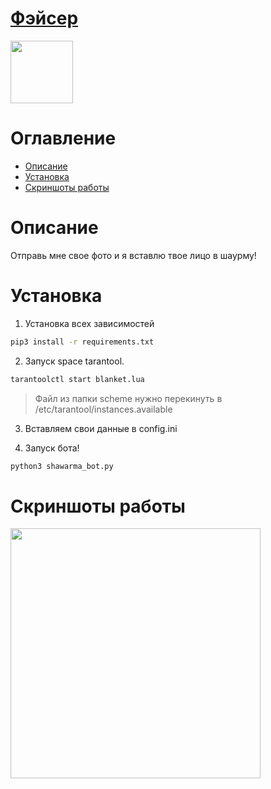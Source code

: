 # [Фэйсер](https://icq.im/face_bot)

<a href="https://icq.im/face_bot"><img src="https://github.com/ICQ-BOTS/shawarma_bot/blob/main/face_bot.png" width="100" height="100"></a>

# Оглавление 
 - [Описание](https://github.com/ICQ-BOTS/shawarma_bot#описание)
 - [Установка](https://github.com/ICQ-BOTS/shawarma_bot#установка)
 - [Скриншоты работы](https://github.com/ICQ-BOTS/shawarma_bot#скриншоты-работы)

# Описание
Отправь мне свое фото и я вставлю твое лицо в шаурму!

# Установка

1. Установка всех зависимостей 
```bash
pip3 install -r requirements.txt
```

2. Запуск space tarantool.
```bash
tarantoolctl start blanket.lua
```
> Файл из папки scheme нужно перекинуть в /etc/tarantool/instances.available

3. Вставляем свои данные в config.ini

4. Запуск бота!
```bash
python3 shawarma_bot.py
```

# Скриншоты работы
<img src="https://github.com/ICQ-BOTS/shawarma_bot/blob/main/img/1.png" width="400">
